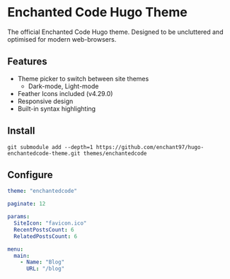 # Enchanted Code Hugo Theme
The official Enchanted Code Hugo theme. Designed to be uncluttered and optimised for modern web-browsers.

## Features
- Theme picker to switch between site themes
  - Dark-mode, Light-mode
- Feather Icons included (v4.29.0)
- Responsive design
- Built-in syntax highlighting

## Install

```
git submodule add --depth=1 https://github.com/enchant97/hugo-enchantedcode-theme.git themes/enchantedcode
```

## Configure

```yaml
theme: "enchantedcode"

paginate: 12

params:
  SiteIcon: "favicon.ico"
  RecentPostsCount: 6
  RelatedPostsCount: 6

menu:
  main:
    - Name: "Blog"
      URL: "/blog"
```
